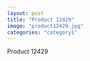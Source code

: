 ```yaml
---
layout: post
title: "Product 12429"
image: "product12429.jpg"
categories: "category1"
---
```

Product 12429
